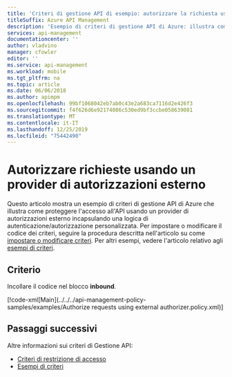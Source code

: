 ```yaml
---
title: 'Criteri di gestione API di esempio: autorizzare la richiesta usando un provider di autorizzazioni esterno'
titleSuffix: Azure API Management
description: 'Esempio di criteri di gestione API di Azure: illustra come autorizzare le richieste usando un provider di autorizzazioni esterno che incapsula una logica di autenticazione/autorizzazione personalizzata o legacy.'
services: api-management
documentationcenter: ''
author: vladvino
manager: cfowler
editor: ''
ms.service: api-management
ms.workload: mobile
ms.tgt_pltfrm: na
ms.topic: article
ms.date: 06/06/2018
ms.author: apimpm
ms.openlocfilehash: 99bf1068042eb7ab0c43e2a683ca7116d2e426f3
ms.sourcegitcommit: f4f626d6e92174086c530ed9bf3ccbe058639081
ms.translationtype: MT
ms.contentlocale: it-IT
ms.lasthandoff: 12/25/2019
ms.locfileid: "75442490"
---
```

# <a name="authorize-requests-using-external-authorizer"></a>Autorizzare richieste usando un provider di autorizzazioni esterno

Questo articolo mostra un esempio di criteri di gestione API di Azure che illustra come proteggere l'accesso all'API usando un provider di autorizzazioni esterno incapsulando una logica di autenticazione/autorizzazione personalizzata. Per impostare o modificare il codice dei criteri, seguire la procedura descritta nell'articolo su come [impostare o modificare criteri](../set-edit-policies.md). Per altri esempi, vedere l'articolo relativo agli [esempi di criteri](../policy-samples.md).

## <a name="policy"></a>Criterio

Incollare il codice nel blocco **inbound**.

[!code-xml[Main](../../../api-management-policy-samples/examples/Authorize requests using external authorizer.policy.xml)]

## <a name="next-steps"></a>Passaggi successivi

Altre informazioni sui criteri di Gestione API:

+ [Criteri di restrizione di accesso](../api-management-access-restriction-policies.md)
+ [Esempi di criteri](../policy-samples.md)
